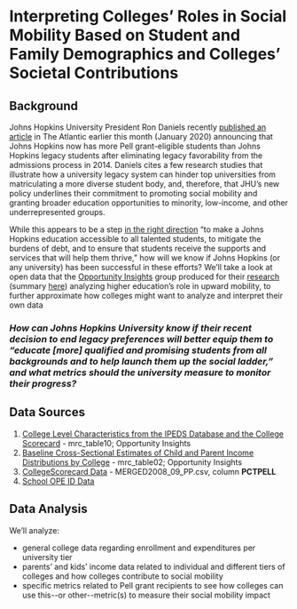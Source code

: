 # Interpreting Colleges’ Roles in Social Mobility Based on Student and Family Demographics and Colleges’ Societal Contributions

## Background 

Johns Hopkins University President Ron Daniels recently [published an article](https://www.theatlantic.com/ideas/archive/2020/01/why-we-ended-legacy-admissions-johns-hopkins/605131/?utm_source=feed) in The Atlantic earlier this month (January 2020) announcing that Johns Hopkins now has more Pell grant-eligible students than Johns Hopkins legacy students after eliminating legacy favorability from the admissions process in 2014. Daniels cites a few research studies that illustrate how a university legacy system can hinder top universities from matriculating a more diverse student body, and, therefore, that JHU’s new policy underlines their commitment to promoting social mobility and granting broader education opportunities to minority, low-income, and other underrepresented groups. 

While this appears to be a step [in the right direction](https://www.nytimes.com/2019/09/07/opinion/sunday/end-legacy-college-admissions.html) “to make a Johns Hopkins education accessible to all talented students, to mitigate the burdens of debt, and to ensure that students receive the supports and services that will help them thrive,” how will we know if Johns Hopkins (or any university) has been successful in these efforts? We’ll take a look at open data that the [Opportunity Insights](https://opportunityinsights.org/) group produced for their [research](http://www.equality-of-opportunity.org/papers/coll_mrc_paper.pdf) (summary [here](http://www.equality-of-opportunity.org/assets/documents/coll_mrc_summary.pdf
)) analyzing higher education’s role in upward mobility, to further approximate how colleges might want to analyze and interpret their own data

### *__How can Johns Hopkins University know if their recent decision to end legacy preferences will better equip them to “educate [more] qualified and promising students from all backgrounds and to help launch them up the social ladder,” and what metrics should the university measure to monitor their progress?__*

## Data Sources
1. [College Level Characteristics from the IPEDS Database and the College Scorecard](https://opportunityinsights.org/data/?geographic_level=100&topic=0&paper_id=0#resource-listing) - mrc_table10; Opportunity Insights
2. [Baseline Cross-Sectional Estimates of Child and Parent Income Distributions by College](https://opportunityinsights.org/data/?geographic_level=100&topic=0&paper_id=0#resource-listing) - mrc_table02; Opportunity Insights
3. [CollegeScorecard Data](https://collegescorecard.ed.gov/data/) - MERGED2008_09_PP.csv, column __PCTPELL__
4. [School OPE ID Data](https://www2.ed.gov/documents/press-releases/03122018-fws.pdf)

## Data Analysis
We’ll analyze: 
 - general college data regarding enrollment and expenditures per university tier
- parents’ and kids’ income data related to individual and different tiers of colleges and how colleges contribute to social mobility
- specific metrics related to Pell grant recipients to see how colleges can use this--or other--metric(s) to measure their social mobility impact 

###




